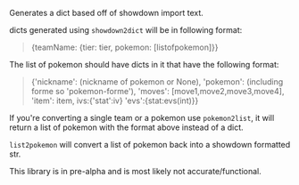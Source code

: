 Generates a dict based off of showdown import text.

dicts generated using `showdown2dict` will be in following format:
>{teamName: {tier: tier, pokemon: [listofpokemon]}}

The list of pokemon should have dicts in it that have the following format:
>{'nickname': (nickname of pokemon or None), 'pokemon': (including forme so 'pokemon-forme'), 'moves': [move1,move2,move3,move4], 'item': item, ivs:{'stat':iv} 'evs':{stat:evs(int)}}

If you're converting a single team or a pokemon use `pokemon2list`, it will return a list of pokemon with the format above instead of a dict.

`list2pokemon` will convert a list of pokemon back into a showdown formatted str.

This library is in pre-alpha and is most likely not accurate/functional.
